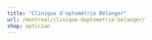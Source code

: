 ```yaml
---
title: "Clinique d'optométrie Bélanger"
url: /montreal/clinique-doptometrie-belanger/
shop: optician
---
```

